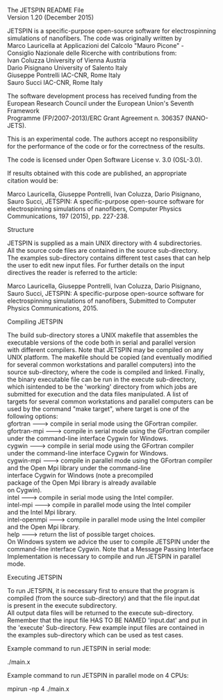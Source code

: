 The JETSPIN README File                                                 
Version 1.20 (December 2015)                                               
                                                                        
JETSPIN is a specific-purpose open-source software for electrospinning  
simulations of nanofibers. The code was originally written by           
Marco Lauricella at Applicazioni del Calcolo "Mauro Picone" -           
Consiglio Nazionale delle Ricerche with contributions from:             
Ivan Coluzza             University of Vienna              Austria      
Dario Pisignano          University of Salento             Italy        
Giuseppe Pontrelli       IAC-CNR, Rome                     Italy        
Sauro Succi              IAC-CNR, Rome                     Italy        
                                                                        
The software development process has received funding from the          
European Research Council under the European Union's Seventh Framework  
Programme (FP/2007-2013)/ERC Grant Agreement n. 306357 (NANO-JETS).     
                                                                        
This is an experimental code. The authors accept no responsibility      
for the performance of the code or for the correctness of the results.  
                                                                        
The code is licensed under Open Software License v. 3.0 (OSL-3.0).      
                                                                        
If results obtained with this code are published, an appropriate        
citation would be:                                                      
                                                                        
Marco Lauricella, Giuseppe Pontrelli, Ivan Coluzza, Dario Pisignano,    
Sauro Succi, JETSPIN: A specific-purpose open-source software for       
electrospinning simulations of nanofibers, Computer Physics 
Communications, 197 (2015), pp. 227-238.                                           
                                                                        
Structure                                                               
                                                                        
JETSPIN is supplied as a main UNIX directory with 4 subdirectories.     
All the source code files are contained in the source sub-directory.    
The examples sub-directory contains different test cases that can help  
the user to edit new input files. For further details on the input      
directives the reader is referred to the article:                       
                                                                        
Marco Lauricella, Giuseppe Pontrelli, Ivan Coluzza, Dario Pisignano,    
Sauro Succi, JETSPIN: A specific-purpose open-source software for       
electrospinning simulations of nanofibers, Submitted to Computer        
Physics Communications, 2015.                                           
                                                                        
Compiling JETSPIN                                                       
                                                                        
The build sub-directory stores a UNIX makefile that assembles the       
executable versions of the code both in serial and parallel version     
with different compilers. Note that JETSPIN may be compiled on any      
UNIX platform. The makefile should be copied (and eventually modified   
for several common workstations and parallel computers) into the        
source sub-directory, where the code is compiled and linked. Finally,   
the binary executable file can be run in the execute sub-directory,     
which isintended to be the 'working' directory from which jobs are      
submitted for execution and the data files manipulated. A list of       
targets for several common workstations and parallel computers can be    
used by the command "make target", where target is one of the           
following options:                                                      
gfortran      ---> compile in serial mode using the GFortran compiler.  
gfortran-mpi  ---> compile in serial mode using the GFortran compiler   
                   under the command-line interface Cygwin for Windows.  
cygwin        ---> compile in serial mode using the GFortran compiler   
                   under the command-line interface Cygwin for Windows.  
cygwin-mpi    ---> compile in parallel mode using the GFortran compiler  
                   and the Open Mpi library under the command-line      
                   interface Cygwin for Windows (note a precompiled     
                   package of the Open Mpi library is already available  
                   on Cygwin).                                          
intel         ---> compile in serial mode using the Intel compiler.     
intel-mpi     ---> compile in parallel mode using the Intel compiler    
                   and the Intel Mpi library.                           
intel-openmpi ---> compile in parallel mode using the Intel compiler    
                   and the Open Mpi library.                            
help          ---> return the list of possible target choices.          
On Windows system we advice the user to compile JETSPIN under the       
command-line interface Cygwin. Note that a Message Passing Interface     
Implementation is necessary to compile and run JETSPIN in parallel      
mode.                                                                   
                                                                        
Executing JETSPIN                                                       
                                                                        
To run JETSPIN, it is necessary first to ensure that the program is     
compiled (from the source sub-directory) and that the file input.dat    
is present in the execute subdirectory.                                 
All output data files will be returned to the execute sub-directory.    
Remember that the input file HAS TO BE NAMED 'input.dat' and put in     
the 'execute' Sub-directory. Few example input files are contained in   
the examples sub-directory which can be used as test cases.             
                                                                        
Example command to run JETSPIN in serial mode:                          
                                                                        
./main.x                                                                
                                                                        
Example command to run JETSPIN in parallel mode on 4 CPUs:              
                                                                        
mpirun -np 4 ./main.x                                                   
                                                                        
                                                                        
